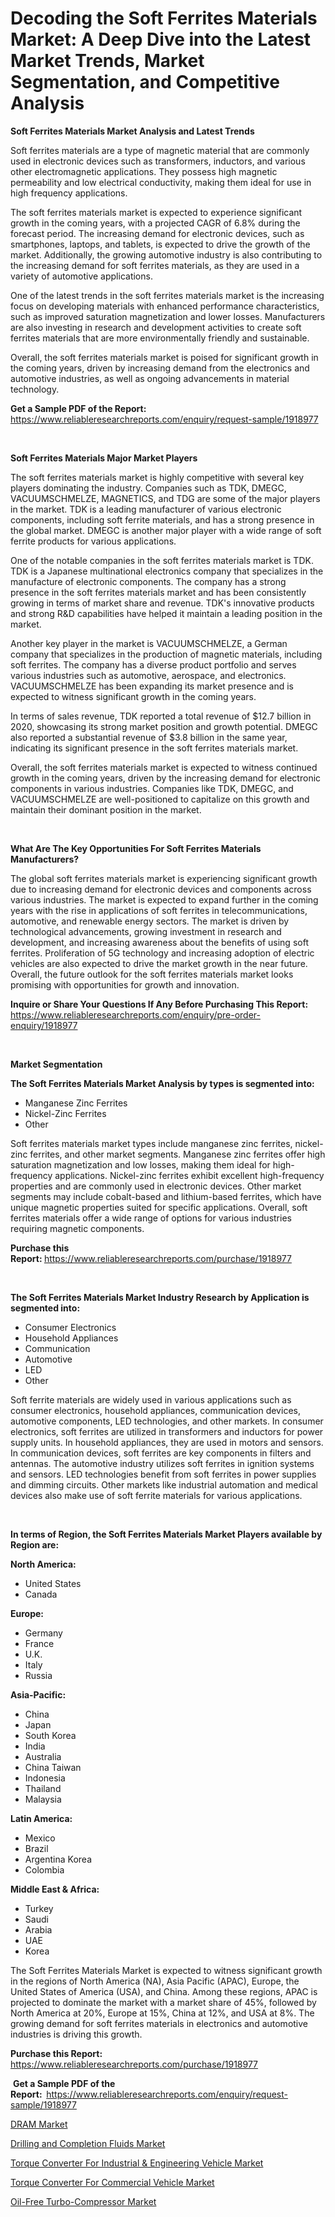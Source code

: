 <p><h1>Decoding the Soft Ferrites Materials Market: A Deep Dive into the Latest Market Trends, Market Segmentation, and Competitive Analysis</h1></p><p><strong>Soft Ferrites Materials Market Analysis and Latest Trends</strong></p>
<p><p>Soft ferrites materials are a type of magnetic material that are commonly used in electronic devices such as transformers, inductors, and various other electromagnetic applications. They possess high magnetic permeability and low electrical conductivity, making them ideal for use in high frequency applications.</p><p>The soft ferrites materials market is expected to experience significant growth in the coming years, with a projected CAGR of 6.8% during the forecast period. The increasing demand for electronic devices, such as smartphones, laptops, and tablets, is expected to drive the growth of the market. Additionally, the growing automotive industry is also contributing to the increasing demand for soft ferrites materials, as they are used in a variety of automotive applications.</p><p>One of the latest trends in the soft ferrites materials market is the increasing focus on developing materials with enhanced performance characteristics, such as improved saturation magnetization and lower losses. Manufacturers are also investing in research and development activities to create soft ferrites materials that are more environmentally friendly and sustainable.</p><p>Overall, the soft ferrites materials market is poised for significant growth in the coming years, driven by increasing demand from the electronics and automotive industries, as well as ongoing advancements in material technology.</p></p>
<p><strong>Get a Sample PDF of the Report:&nbsp;</strong> <a href="https://www.reliableresearchreports.com/enquiry/request-sample/1918977">https://www.reliableresearchreports.com/enquiry/request-sample/1918977</a></p>
<p>&nbsp;</p>
<p><strong>Soft Ferrites Materials Major Market Players</strong></p>
<p><p>The soft ferrites materials market is highly competitive with several key players dominating the industry. Companies such as TDK, DMEGC, VACUUMSCHMELZE, MAGNETICS, and TDG are some of the major players in the market. TDK is a leading manufacturer of various electronic components, including soft ferrite materials, and has a strong presence in the global market. DMEGC is another major player with a wide range of soft ferrite products for various applications.</p><p>One of the notable companies in the soft ferrites materials market is TDK. TDK is a Japanese multinational electronics company that specializes in the manufacture of electronic components. The company has a strong presence in the soft ferrites materials market and has been consistently growing in terms of market share and revenue. TDK's innovative products and strong R&D capabilities have helped it maintain a leading position in the market.</p><p>Another key player in the market is VACUUMSCHMELZE, a German company that specializes in the production of magnetic materials, including soft ferrites. The company has a diverse product portfolio and serves various industries such as automotive, aerospace, and electronics. VACUUMSCHMELZE has been expanding its market presence and is expected to witness significant growth in the coming years.</p><p>In terms of sales revenue, TDK reported a total revenue of $12.7 billion in 2020, showcasing its strong market position and growth potential. DMEGC also reported a substantial revenue of $3.8 billion in the same year, indicating its significant presence in the soft ferrites materials market.</p><p>Overall, the soft ferrites materials market is expected to witness continued growth in the coming years, driven by the increasing demand for electronic components in various industries. Companies like TDK, DMEGC, and VACUUMSCHMELZE are well-positioned to capitalize on this growth and maintain their dominant position in the market.</p></p>
<p>&nbsp;</p>
<p><strong>What Are The Key Opportunities For Soft Ferrites Materials Manufacturers?</strong></p>
<p><p>The global soft ferrites materials market is experiencing significant growth due to increasing demand for electronic devices and components across various industries. The market is expected to expand further in the coming years with the rise in applications of soft ferrites in telecommunications, automotive, and renewable energy sectors. The market is driven by technological advancements, growing investment in research and development, and increasing awareness about the benefits of using soft ferrites. Proliferation of 5G technology and increasing adoption of electric vehicles are also expected to drive the market growth in the near future. Overall, the future outlook for the soft ferrites materials market looks promising with opportunities for growth and innovation.</p></p>
<p><strong>Inquire or Share Your Questions If Any Before Purchasing This Report:</strong> <a href="https://www.reliableresearchreports.com/enquiry/pre-order-enquiry/1918977">https://www.reliableresearchreports.com/enquiry/pre-order-enquiry/1918977</a></p>
<p>&nbsp;</p>
<p><strong>Market Segmentation</strong></p>
<p><strong>The Soft Ferrites Materials Market Analysis by types is segmented into:</strong></p>
<p><ul><li>Manganese Zinc Ferrites</li><li>Nickel-Zinc Ferrites</li><li>Other</li></ul></p>
<p><p>Soft ferrites materials market types include manganese zinc ferrites, nickel-zinc ferrites, and other market segments. Manganese zinc ferrites offer high saturation magnetization and low losses, making them ideal for high-frequency applications. Nickel-zinc ferrites exhibit excellent high-frequency properties and are commonly used in electronic devices. Other market segments may include cobalt-based and lithium-based ferrites, which have unique magnetic properties suited for specific applications. Overall, soft ferrites materials offer a wide range of options for various industries requiring magnetic components.</p></p>
<p><strong>Purchase this Report:&nbsp;</strong><a href="https://www.reliableresearchreports.com/purchase/1918977">https://www.reliableresearchreports.com/purchase/1918977</a></p>
<p>&nbsp;</p>
<p><strong>The Soft Ferrites Materials Market Industry Research by Application is segmented into:</strong></p>
<p><ul><li>Consumer Electronics</li><li>Household Appliances</li><li>Communication</li><li>Automotive</li><li>LED</li><li>Other</li></ul></p>
<p><p>Soft ferrite materials are widely used in various applications such as consumer electronics, household appliances, communication devices, automotive components, LED technologies, and other markets. In consumer electronics, soft ferrites are utilized in transformers and inductors for power supply units. In household appliances, they are used in motors and sensors. In communication devices, soft ferrites are key components in filters and antennas. The automotive industry utilizes soft ferrites in ignition systems and sensors. LED technologies benefit from soft ferrites in power supplies and dimming circuits. Other markets like industrial automation and medical devices also make use of soft ferrite materials for various applications.</p></p>
<p>&nbsp;</p>
<p><strong>In terms of Region, the Soft Ferrites Materials Market Players available by Region are:</strong></p>
<p>
    <p> <strong> North America: </strong>
        <ul>
            <li>United States</li>
            <li>Canada</li>
        </ul>
        </p> 
    <p> <strong> Europe: </strong>
        <ul>
            <li>Germany</li>
            <li>France</li>
            <li>U.K.</li>
            <li>Italy</li>
            <li>Russia</li>
        </ul>
        </p> 
    <p> <strong> Asia-Pacific: </strong>
        <ul>
            <li>China</li>
            <li>Japan</li>
            <li>South Korea</li>
            <li>India</li>
            <li>Australia</li>
            <li>China Taiwan</li>
            <li>Indonesia</li>
            <li>Thailand</li>
            <li>Malaysia</li>
        </ul>
        </p> 
    <p> <strong> Latin America: </strong>
        <ul>
            <li>Mexico</li>
            <li>Brazil</li>
            <li>Argentina Korea</li>
            <li>Colombia</li>
        </ul>
        </p> 
    <p> <strong> Middle East & Africa: </strong>
        <ul>
            <li>Turkey</li>
            <li>Saudi</li>
            <li>Arabia</li>
            <li>UAE</li>
            <li>Korea</li>
        </ul>
    </p>
    </p>
<p><p>The Soft Ferrites Materials Market is expected to witness significant growth in the regions of North America (NA), Asia Pacific (APAC), Europe, the United States of America (USA), and China. Among these regions, APAC is projected to dominate the market with a market share of 45%, followed by North America at 20%, Europe at 15%, China at 12%, and USA at 8%. The growing demand for soft ferrites materials in electronics and automotive industries is driving this growth.</p></p>
<p><strong>Purchase this Report: </strong><a href="https://www.reliableresearchreports.com/purchase/1918977">https://www.reliableresearchreports.com/purchase/1918977</a></p>
<p>&nbsp;<strong>Get a Sample PDF of the Report:&nbsp;&nbsp;</strong><a href="https://www.reliableresearchreports.com/enquiry/request-sample/1918977">https://www.reliableresearchreports.com/enquiry/request-sample/1918977</a></p>
<p><strong></strong></p>
<p><p><a href="https://view.publitas.com/reportprime-1/dram-market-analysis-examines-its-scope-on-growth-opportunities-and-forecasted-trends-spanning-from-2024-to-2031/">DRAM Market</a></p><p><a href="https://view.publitas.com/reportprime-1/drilling-and-completion-fluids-market-provides-detailed-segmentation-of-this-market-based-on-type-application-and-region-and-forecast-for-the-period-from-2024-2031/">Drilling and Completion Fluids Market</a></p><p><a href="https://three-jumbo-f6d.notion.site/Torque-Converter-For-Industrial-Engineering-Vehicle-Market-Size-and-Growth-Market-Segmentation-R-4fb2bb0f06494bbe8b9342163a4842f3">Torque Converter For Industrial & Engineering Vehicle Market</a></p><p><a href="https://iodized-pantydraco-05c.notion.site/Torque-Converter-For-Commercial-Vehicle-Market-Centers-on-Aspects-such-as-Market-Growth-Market-Shar-f2181d6a5bcc4192a8e7b9cfcc3eb501">Torque Converter For Commercial Vehicle Market</a></p><p><a href="https://github.com/jsmusil/Market-Research-Report-List-2/blob/main/oil-free-turbo-compressor-market.md">Oil-Free Turbo-Compressor Market</a></p></p>